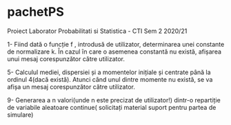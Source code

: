 # pachetPS
Proiect Laborator Probabilitati si Statistica - CTI Sem 2 2020/21

1- Fiind dată o funcție f , introdusă de utilizator, determinarea unei constante de normalizare k. Ȋn cazul ȋn care o asemenea constantă nu există, afișarea unui mesaj corespunzător către utilizator.

5- Calculul mediei, dispersiei și a momentelor inițiale și centrate pȃnă la ordinul 4(dacă există). Atunci cȃnd unul dintre momente nu există, se va afișa un mesaj corespunzător către utilizator.

9- Generarea a n valori(unde n este precizat de utilizator!) dintr-o repartiție de variabile aleatoare continue( solicitați material suport pentru partea de simulare)
